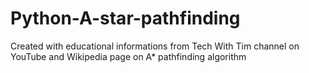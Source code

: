 # Python-A-star-pathfinding
 
Created with educational informations from Tech With Tim channel on YouTube and Wikipedia page on A* pathfinding algorithm
